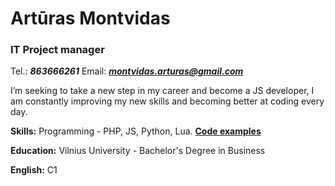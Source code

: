 # **Artūras Montvidas**
### **IT Project manager**

Tel.: ***863666261***
Email: ***montvidas.arturas@gmail.com***

I’m seeking to take a new step in my career and become a JS developer, I am constantly improving my new skills and becoming better at coding every day.

**Skills:** Programming - PHP, JS, Python, Lua.
**[Code examples](https://github.com/ArturasNoit)**

**Education:** Vilnius University - Bachelor's Degree in Business

**English:** C1